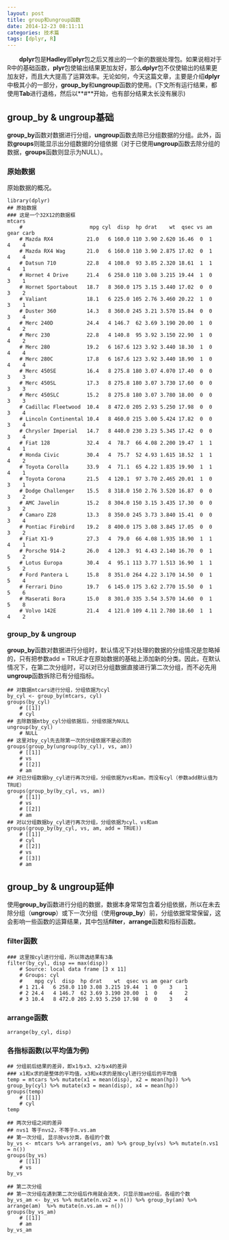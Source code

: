 ```yaml
---
layout: post
title: group和ungroup函数
date: 2014-12-23 08:11:11
categories: 技术篇
tags: [dplyr, R]
---
```

　　**dplyr**包是**Hadley**即**plyr**包之后又推出的一个新的数据处理包。如果说相对于R中的基础函数，**plyr**包使输出结果更加友好，那么**dplyr**包不仅使输出的结果更加友好，而且大大提高了运算效率。无论如何，今天这篇文章，主要是介绍**dplyr**中极其小的一部分，**group_by**和**ungroup**函数的使用。(下文所有运行结果，都使用**Tab**进行退格，然后以**#**开始，也有部分结果太长没有展示)

## group_by & ungroup基础
**group_by**函数对数据进行分组，**ungroup**函数去除已分组数据的分组。此外，函数**groups**则能显示出分组数据的分组依据（对于已使用**ungroup**函数去除分组的数据，**groups**函数则显示为NULL）。

### 原始数据 
原始数据的概况。<!--more-->

```
library(dplyr)
## 原始数据
### 这是一个32X12的数据框
mtcars
    #                      mpg cyl  disp  hp drat    wt  qsec vs am gear carb
    # Mazda RX4           21.0   6 160.0 110 3.90 2.620 16.46  0  1    4    4
    # Mazda RX4 Wag       21.0   6 160.0 110 3.90 2.875 17.02  0  1    4    4
    # Datsun 710          22.8   4 108.0  93 3.85 2.320 18.61  1  1    4    1
    # Hornet 4 Drive      21.4   6 258.0 110 3.08 3.215 19.44  1  0    3    1
    # Hornet Sportabout   18.7   8 360.0 175 3.15 3.440 17.02  0  0    3    2
    # Valiant             18.1   6 225.0 105 2.76 3.460 20.22  1  0    3    1
    # Duster 360          14.3   8 360.0 245 3.21 3.570 15.84  0  0    3    4
    # Merc 240D           24.4   4 146.7  62 3.69 3.190 20.00  1  0    4    2
    # Merc 230            22.8   4 140.8  95 3.92 3.150 22.90  1  0    4    2
    # Merc 280            19.2   6 167.6 123 3.92 3.440 18.30  1  0    4    4
    # Merc 280C           17.8   6 167.6 123 3.92 3.440 18.90  1  0    4    4
    # Merc 450SE          16.4   8 275.8 180 3.07 4.070 17.40  0  0    3    3
    # Merc 450SL          17.3   8 275.8 180 3.07 3.730 17.60  0  0    3    3
    # Merc 450SLC         15.2   8 275.8 180 3.07 3.780 18.00  0  0    3    3
    # Cadillac Fleetwood  10.4   8 472.0 205 2.93 5.250 17.98  0  0    3    4
    # Lincoln Continental 10.4   8 460.0 215 3.00 5.424 17.82  0  0    3    4
    # Chrysler Imperial   14.7   8 440.0 230 3.23 5.345 17.42  0  0    3    4
    # Fiat 128            32.4   4  78.7  66 4.08 2.200 19.47  1  1    4    1
    # Honda Civic         30.4   4  75.7  52 4.93 1.615 18.52  1  1    4    2
    # Toyota Corolla      33.9   4  71.1  65 4.22 1.835 19.90  1  1    4    1
    # Toyota Corona       21.5   4 120.1  97 3.70 2.465 20.01  1  0    3    1
    # Dodge Challenger    15.5   8 318.0 150 2.76 3.520 16.87  0  0    3    2
    # AMC Javelin         15.2   8 304.0 150 3.15 3.435 17.30  0  0    3    2
    # Camaro Z28          13.3   8 350.0 245 3.73 3.840 15.41  0  0    3    4
    # Pontiac Firebird    19.2   8 400.0 175 3.08 3.845 17.05  0  0    3    2
    # Fiat X1-9           27.3   4  79.0  66 4.08 1.935 18.90  1  1    4    1
    # Porsche 914-2       26.0   4 120.3  91 4.43 2.140 16.70  0  1    5    2
    # Lotus Europa        30.4   4  95.1 113 3.77 1.513 16.90  1  1    5    2
    # Ford Pantera L      15.8   8 351.0 264 4.22 3.170 14.50  0  1    5    4
    # Ferrari Dino        19.7   6 145.0 175 3.62 2.770 15.50  0  1    5    6
    # Maserati Bora       15.0   8 301.0 335 3.54 3.570 14.60  0  1    5    8
    # Volvo 142E          21.4   4 121.0 109 4.11 2.780 18.60  1  1    4    2
```

### group_by & ungroup
**group_by**函数对数据进行分组时，默认情况下对处理的数据的分组情况是忽略掉的，只有把参数add = TRUE才在原始数据的基础上添加新的分类。因此，在默认情况下，在第二次分组时，可以对已分组数据直接进行第二次分组，而不必先用**ungroup**函数拆除已有分组指标。

```
## 对数据mtcars进行分组，分组依据为cyl
by_cyl <- group_by(mtcars, cyl)
groups(by_cyl)
    # [[1]]
    # cyl
## 去除数据mtby_cyl分组依据后，分组依据为NULL
ungroup(by_cyl)
    # NULL
## 这里对by_cyl先去除第一次的分组依据不是必须的
groups(group_by(ungroup(by_cyl), vs, am))
    # [[1]]
    # vs
    # [[2]]
    # am
## 对已分组数据by_cyl进行再次分组，分组依据为vs和am，而没有cyl（参数add默认值为TRUE）
groups(group_by(by_cyl, vs, am))
    # [[1]]
    # vs
    # [[2]]
    # am
## 对以分组数据by_cyl进行再次分组，分组依据为cyl、vs和am
groups(group_by(by_cyl, vs, am, add = TRUE))
    # [[1]]
    # cyl
    # [[2]]
    # vs
    # [[3]]
    # am
```

## group_by & ungroup延伸
使用**group_by**函数进行分组的数据，数据本身常常包含着分组依据，所以在未去除分组（**ungroup**）或下一次分组（使用**group_by**）前，分组依据常常保留，这会影响一些函数的运算结果，其中包括**filter**，**arrange**函数和指标函数。

### filter函数

```
### 这里按cyl进行分组，所以筛选结果有3条
filter(by_cyl, disp == max(disp))
    # Source: local data frame [3 x 11]
    # Groups: cyl
    #    mpg cyl  disp  hp drat    wt  qsec vs am gear carb
    # 1 21.4   6 258.0 110 3.08 3.215 19.44  1  0    3    1
    # 2 24.4   4 146.7  62 3.69 3.190 20.00  1  0    4    2
    # 3 10.4   8 472.0 205 2.93 5.250 17.98  0  0    3    4
```

### arrange函数

```
arrange(by_cyl, disp)
```

### 各指标函数(以平均值为例)

```
## 分组前后结果的差异，即x1与x3、x2与x4的差异
### x1和x求的是整体的平均值，x3和x4求的是按cyl进行分组后的平均值
temp = mtcars %>% mutate(x1 = mean(disp), x2 = mean(hp)) %>% group_by(cyl) %>% mutate(x3 = mean(disp), x4 = mean(hp))
groups(temp)
    # [[1]]
    # cyl
temp

## 两次分组之间的差异
## nvs1 等于nvs2，不等于n.vs.am
## 第一次分组, 显示按vs分类，各组的个数
by_vs <- mtcars %>% arrange(vs, am) %>% group_by(vs) %>% mutate(n.vs1 = n())
groups(by_vs)
    # [[1]]
    # vs
by_vs

## 第二次分组
## 第一次分组在遇到第二次分组后作用就会消失，只显示按am分组，各组的个数
by_vs_am <- by_vs %>% mutate(n.vs2 = n()) %>% group_by(am) %>% arrange(am)  %>% mutate(n.vs.am = n())
groups(by_vs_am)
    # [[1]]
    # am
by_vs_am
```